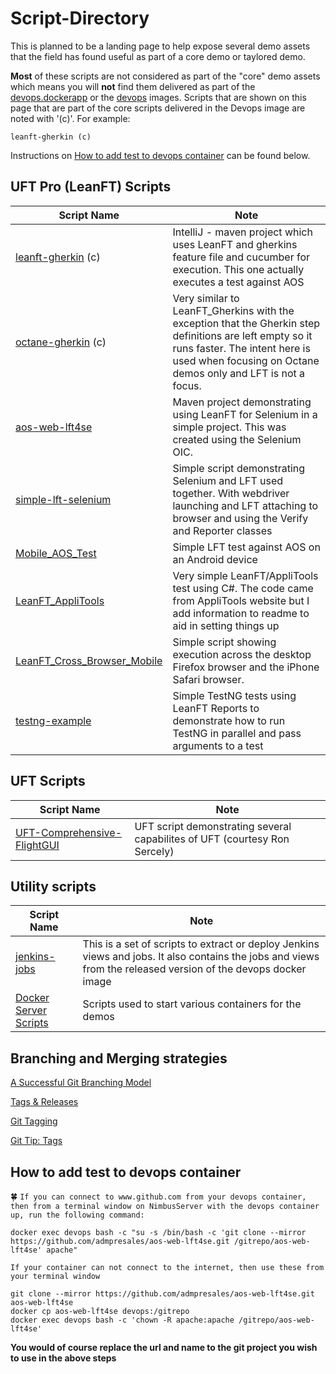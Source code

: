 # Script-Directory
This is planned to be a landing page to help expose several demo assets that the field has found useful as part of a core demo or taylored demo.

**Most** of these scripts are not considered as part of the "core" demo assets which means you will **not** find them delivered as part of the [devops.dockerapp](https://hub.docker.com/r/admpresales/devops.dockerapp/) or the [devops](https://hub.docker.com/r/admpresales/devops/) images.  Scripts that are shown on this page that are part of the core scripts delivered in the Devops image are noted with '(c)'.  For example:
```
leanft-gherkin (c)
```

Instructions on [How to add test to devops container](#how-to-add-test-to-devops-container) can be found below.

## UFT Pro (LeanFT) Scripts
| Script Name      | Note                               |
| ---------------- | ---------------------------------- |
| [leanft-gherkin](leanft-gherkin) (c)| IntelliJ - maven project which uses LeanFT and gherkins feature file and cucumber for execution.  This one actually executes a test against AOS|
|[octane-gherkin](https://github.com/admpresales/octane-gherkin) (c)|Very similar to LeanFT_Gherkins with the exception that the Gherkin step definitions are left empty so it runs faster.  The intent here is used when focusing on Octane demos only and LFT is not a focus.|
|[aos-web-lft4se](https://github.com/admpresales/aos-web-lft4se) | Maven project demonstrating using LeanFT for Selenium in a simple project.  This was created using the Selenium OIC.|
|[simple-lft-selenium](https://github.com/admpresales/simple-lft-selenium)|Simple script demonstrating Selenium and LFT used together.  With webdriver launching and LFT attaching to browser and using the Verify and Reporter classes|
|[Mobile_AOS_Test](https://github.com/panama69/Mobile_AOS_Test)|Simple LFT test against AOS on an Android device|
|[LeanFT_AppliTools](https://github.com/panama69/LeanFT_AppliTools)|Very simple LeanFT/AppliTools test using C#.  The code came from AppliTools website but I add information to readme to aid in setting things up|
|[LeanFT_Cross_Browser_Mobile](https://github.com/panama69/LeanFT_Cross_Browser_Mobile)|Simple script showing execution across the desktop Firefox browser and the iPhone Safari browser.| 
|[testng-example](https://github.com/admpresales/testng-example)|Simple TestNG tests using LeanFT Reports to demonstrate how to run TestNG in parallel and pass arguments to a test|

## UFT Scripts
| Script Name      | Note                               |
| ---------------- | ---------------------------------- |
|[UFT-Comprehensive-FlightGUI](https://github.com/rsercely/UFT-Comprehensive-FlightGUI)|UFT script demonstrating several capabilites of UFT (courtesy Ron Sercely) |

## Utility scripts
| Script Name      | Note                               |
| ---------------- | ---------------------------------- |
|[jenkins-jobs](https://github.houston.softwaregrp.net/AMSPreSales-Demos/jenkins-jobs)|This is a set of scripts to extract or deploy Jenkins views and jobs.  It also contains the jobs and views from the released version of the devops docker image|
|[Docker Server Scripts](https://github.com/panama69/DockerScripts.git)|Scripts used to start various containers for the demos|

## Branching and Merging strategies
[A Successful Git Branching Model](http://nvie.com/posts/a-successful-git-branching-model/)

[Tags & Releases](https://softwareengineering.stackexchange.com/questions/255404/how-to-use-github-branches-and-automatic-releases-for-version-management)

[Git Tagging](https://git-scm.com/book/en/v2/Git-Basics-Tagging)

[Git Tip: Tags](http://alblue.bandlem.com/2011/04/git-tip-of-week-tags.html)

## How to add test to devops container
&#x1F340; `If you can connect to www.github.com from your devops container, then from a terminal window on NimbusServer with the devops container up, run the following command:`

```
docker exec devops bash -c "su -s /bin/bash -c 'git clone --mirror https://github.com/admpresales/aos-web-lft4se.git /gitrepo/aos-web-lft4se' apache"
```

`If your container can not connect to the internet, then use these from your terminal window`
```
git clone --mirror https://github.com/admpresales/aos-web-lft4se.git aos-web-lft4se
docker cp aos-web-lft4se devops:/gitrepo
docker exec devops bash -c 'chown -R apache:apache /gitrepo/aos-web-lft4se'
```
**You would of course replace the url and name to the git project you wish to use in the above steps**
